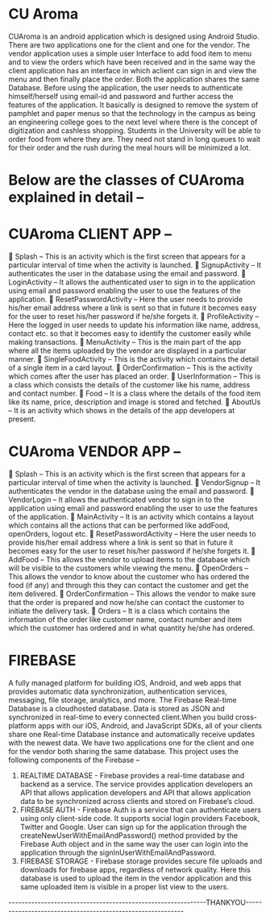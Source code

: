 # CU Aroma
CUAroma is an android application which is designed using Android Studio. There are two applications one for the client and one for the vendor. The vendor application uses a simple user Interface to add food item to menu and to view the orders which have been received and in the same way the client application has an interface in which aclient can sign in and view the menu and then finally place the order. Both the application shares the same Database. Before using the application, the user needs to authenticate himself/herself using email-id and password and further access the features of the application.
It basically is designed to remove the system of pamphlet and paper menus so that the technology in the campus as being an engineering college goes to the next level where there is the concept of digitization and cashless shopping. Students in the University will be able to order food from where they are. They need not stand in long queues to wait for their order and the rush during the meal hours will be minimized a lot.

# Below are the classes of CUAroma explained in detail –
# CUAroma CLIENT APP –
 Splash – This is an activity which is the first screen that appears for a particular interval of
time when the activity is launched.
 SignupActivity – It authenticates the user in the database using the email and password.
 LoginActivity – It allows the authenticated user to sign in to the application using email
and password enabling the user to use the features of the application.
 ResetPasswordActivity – Here the user needs to provide his/her email address where a
link is sent so that in future it becomes easy for the user to reset his/her password if he/she
forgets it.
 ProfileActivity – Here the logged in user needs to update his information like name,
address, contact etc. so that it becomes easy to identify the customer easily while making
transactions.
 MenuActivity – This is the main part of the app where all the items uploaded by the vendor
are displayed in a particular manner.
 SingleFoodActivity – This is the activity which contains the detail of a single item in a
card layout.
 OrderConfirmation – This is the activity which comes after the user has placed an order.
 UserInformation – This is a class which consists the details of the customer like his name,
address and contact number.
 Food – It is a class where the details of the food item like its name, price, description and
image is stored and fetched.
 AboutUs – It is an activity which shows in the details of the app developers at present.

# CUAroma VENDOR APP –
 Splash – This is an activity which is the first screen that appears for a particular interval
of time when the activity is launched.
 VendorSignup – It authenticates the vendor in the database using the email and
password.
 VendorLogin – It allows the authenticated vendor to sign in to the application using
email and password enabling the user to use the features of the application.
 MainActivity – It is an activity which contains a layout which contains all the
actions that can be performed like addFood, openOrders, logout etc.
 ResetPasswordActivity – Here the user needs to provide his/her email address where
a link is sent so that in future it becomes easy for the user to reset his/her password if he/she
forgets it.
 AddFood – This allows the vendor to upload items to the database which will be visible
to the customers while viewing the menu.
 OpenOrders – This allows the vendor to know about the customer who has ordered the
food (if any) and through this they can contact the customer and get the item delivered.
 OrderConfirmation – This allows the vendor to make sure that the order is prepared
and now he/she can contact the customer to initiate the delivery task.
 Orders – It is a class which contains the information of the order like customer name,
contact number and item which the customer has ordered and in what quantity he/she has
ordered.

# FIREBASE

A fully managed platform for building iOS, Android, and web apps that provides automatic data synchronization, authentication services, messaging, file storage, analytics, and more. The Firebase Real-time Database is a cloudhosted database. Data is stored as JSON and synchronized in real-time to every connected client.When you build cross-platform apps with our iOS, Android, and JavaScript SDKs, all of your clients share one Real-time Database instance and automatically receive updates with the newest
data.
We have two applications one for the client and one for the vendor both sharing the same database.
This project uses the following components of the Firebase –
1) REALTIME DATABASE - Firebase provides a real-time database and backend as a
service. The service provides application developers an API that allows application
developers and API that allows application data to be synchronized across clients and
stored on Firebase’s cloud.
2) FIREBASE AUTH - Firebase Auth is a service that can authenticate users using only
client-side code. It supports social login providers Facebook, Twitter and Google. User can
sign up for the application through the createNewUserWithEmailAndPassword() method
provided by the Firebase Auth object and in the same way the user can login into the
application through the signInUserWithEmailAndPassword.
3) FIREBASE STORAGE - Firebase storage provides secure file uploads and downloads
for firebase apps, regardless of network quality. Here this database is used to upload the
item in the vendor application and this same uploaded item is visible in a proper list view
to the users.

-------------------------------------------------------------THANKYOU-----------------------------------------------------------
